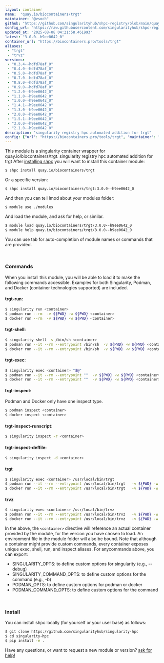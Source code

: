 ```yaml
---
layout: container
name:  "quay.io/biocontainers/trgt"
maintainer: "@vsoch"
github: "https://github.com/singularityhub/shpc-registry/blob/main/quay.io/biocontainers/trgt/container.yaml"
config_url: "https://raw.githubusercontent.com/singularityhub/shpc-registry/main/quay.io/biocontainers/trgt/container.yaml"
updated_at: "2025-08-08 04:21:58.461993"
latest: "3.0.0--h9ee0642_0"
container_url: "https://biocontainers.pro/tools/trgt"
aliases:
 - "trgt"
 - "trvz"
versions:
 - "0.3.4--hdfd78af_0"
 - "0.4.0--hdfd78af_0"
 - "0.5.0--hdfd78af_0"
 - "0.7.0--hdfd78af_0"
 - "0.8.0--hdfd78af_0"
 - "0.9.0--hdfd78af_0"
 - "1.2.0--h9ee0642_0"
 - "1.1.0--h9ee0642_0"
 - "1.0.0--h9ee0642_0"
 - "1.4.1--h9ee0642_0"
 - "1.3.0--h9ee0642_0"
 - "2.0.0--h9ee0642_0"
 - "1.5.1--h9ee0642_0"
 - "3.0.0--h9ee0642_0"
 - "2.1.0--h9ee0642_0"
description: "singularity registry hpc automated addition for trgt"
config: {"url": "https://biocontainers.pro/tools/trgt", "maintainer": "@vsoch", "description": "singularity registry hpc automated addition for trgt", "latest": {"3.0.0--h9ee0642_0": "sha256:01a2017a2e6d89ce85827f31ffc8b0ec47848b8dd5a57bcfc3fb5bb65b37e811"}, "tags": {"0.3.4--hdfd78af_0": "sha256:fd43ea17e09f402bb0ee677021fc860a9308c081ec998cecf9030541b06a4aa7", "0.4.0--hdfd78af_0": "sha256:337aff680c8552224faefaa2f5bcedb7f7ec94ae585e085fc8ae4538c56b114d", "0.5.0--hdfd78af_0": "sha256:033eddc9aead1e2971c0a202f50eb642f708212a635f086cdb3cb9dc63752da1", "0.7.0--hdfd78af_0": "sha256:8630b3706c6fe0b25e8d8782cd4d02c1950b394a3b2eea6dbe3c7f0bfca670e9", "0.8.0--hdfd78af_0": "sha256:16d9c13b9be273013e76790df0e8421499fdc331ecab667726de2bb3f39d1918", "0.9.0--hdfd78af_0": "sha256:d64172ab796bac16e22e8e4527b0fdd304df3b7cc71356f8ad0a0dcabf3aa499", "1.2.0--h9ee0642_0": "sha256:87b351011a365419679271efb9cdf8c8d405521bf10132d6f1527167f7f3c4df", "1.1.0--h9ee0642_0": "sha256:c10ada4848c92d75ae1fb52b2a0182fb8dbde092dd9a78e4df287f47f1d69fef", "1.0.0--h9ee0642_0": "sha256:b09b469bcc140ca88aba0a4450f38d339c1377559454f43b340fe6aa95b2fca7", "1.4.1--h9ee0642_0": "sha256:f8d3083812bb7a47147d29bda275099db3bee329c459ae99ceb0ceff42811532", "1.3.0--h9ee0642_0": "sha256:92e55b1db16cc0b634305158eb8838e3ac19f80aba12de553a418147358c6953", "2.0.0--h9ee0642_0": "sha256:680ffeaf5a9cfd1754a893e787c2d53a34cb51abe1576178c43967cf688e69be", "1.5.1--h9ee0642_0": "sha256:d44833a32564fcc05c25e0e2065011e9f7ae4d51868cc9d5fb81c1f10c4516d9", "3.0.0--h9ee0642_0": "sha256:01a2017a2e6d89ce85827f31ffc8b0ec47848b8dd5a57bcfc3fb5bb65b37e811", "2.1.0--h9ee0642_0": "sha256:efc6e2f405019c537574cce39ee7d6042fe7686b0af2382b6fbcd59a3e7072da"}, "docker": "quay.io/biocontainers/trgt", "aliases": {"trgt": "/usr/local/bin/trgt", "trvz": "/usr/local/bin/trvz"}}
---
```


This module is a singularity container wrapper for quay.io/biocontainers/trgt.
singularity registry hpc automated addition for trgt
After [installing shpc](#install) you will want to install this container module:


```bash
$ shpc install quay.io/biocontainers/trgt
```

Or a specific version:

```bash
$ shpc install quay.io/biocontainers/trgt:3.0.0--h9ee0642_0
```

And then you can tell lmod about your modules folder:

```bash
$ module use ./modules
```

And load the module, and ask for help, or similar.

```bash
$ module load quay.io/biocontainers/trgt/3.0.0--h9ee0642_0
$ module help quay.io/biocontainers/trgt/3.0.0--h9ee0642_0
```

You can use tab for auto-completion of module names or commands that are provided.

<br>

### Commands

When you install this module, you will be able to load it to make the following commands accessible.
Examples for both Singularity, Podman, and Docker (container technologies supported) are included.

#### trgt-run:

```bash
$ singularity run <container>
$ podman run --rm  -v ${PWD} -w ${PWD} <container>
$ docker run --rm  -v ${PWD} -w ${PWD} <container>
```

#### trgt-shell:

```bash
$ singularity shell -s /bin/sh <container>
$ podman run --it --rm --entrypoint /bin/sh  -v ${PWD} -w ${PWD} <container>
$ docker run --it --rm --entrypoint /bin/sh  -v ${PWD} -w ${PWD} <container>
```

#### trgt-exec:

```bash
$ singularity exec <container> "$@"
$ podman run --it --rm --entrypoint ""  -v ${PWD} -w ${PWD} <container> "$@"
$ docker run --it --rm --entrypoint ""  -v ${PWD} -w ${PWD} <container> "$@"
```

#### trgt-inspect:

Podman and Docker only have one inspect type.

```bash
$ podman inspect <container>
$ docker inspect <container>
```

#### trgt-inspect-runscript:

```bash
$ singularity inspect -r <container>
```

#### trgt-inspect-deffile:

```bash
$ singularity inspect -d <container>
```


#### trgt

```bash
$ singularity exec <container> /usr/local/bin/trgt
$ podman run --it --rm --entrypoint /usr/local/bin/trgt   -v ${PWD} -w ${PWD} <container> -c " $@"
$ docker run --it --rm --entrypoint /usr/local/bin/trgt   -v ${PWD} -w ${PWD} <container> -c " $@"
```


#### trvz

```bash
$ singularity exec <container> /usr/local/bin/trvz
$ podman run --it --rm --entrypoint /usr/local/bin/trvz   -v ${PWD} -w ${PWD} <container> -c " $@"
$ docker run --it --rm --entrypoint /usr/local/bin/trvz   -v ${PWD} -w ${PWD} <container> -c " $@"
```



In the above, the `<container>` directive will reference an actual container provided
by the module, for the version you have chosen to load. An environment file in the
module folder will also be bound. Note that although a container
might provide custom commands, every container exposes unique exec, shell, run, and
inspect aliases. For anycommands above, you can export:

 - SINGULARITY_OPTS: to define custom options for singularity (e.g., --debug)
 - SINGULARITY_COMMAND_OPTS: to define custom options for the command (e.g., -b)
 - PODMAN_OPTS: to define custom options for podman or docker
 - PODMAN_COMMAND_OPTS: to define custom options for the command

<br>

### Install

You can install shpc locally (for yourself or your user base) as follows:

```bash
$ git clone https://github.com/singularityhub/singularity-hpc
$ cd singularity-hpc
$ pip install -e .
```

Have any questions, or want to request a new module or version? [ask for help!](https://github.com/singularityhub/singularity-hpc/issues)